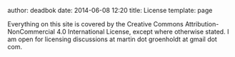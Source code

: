 author: deadbok
date: 2014-06-08 12:20
title: License
template: page

Everything on this site is covered by the Creative Commons 
Attribution-NonCommercial 4.0 International License, except where otherwise 
stated. I am open for licensing discussions at martin dot groenholdt at gmail
dot com.
